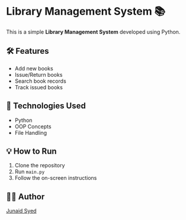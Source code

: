 # Library Management System 📚

This is a simple **Library Management System** developed using Python.

## 🛠 Features
- Add new books
- Issue/Return books
- Search book records
- Track issued books

## 🚀 Technologies Used
- Python
- OOP Concepts
- File Handling


## 💡 How to Run
1. Clone the repository  
2. Run `main.py`  
3. Follow the on-screen instructions

## 🧑‍💻 Author
[Junaid Syed](https://github.com/JunaidSyed-dev)

